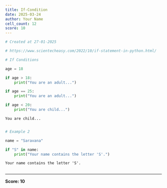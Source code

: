 ```yaml
---
title: If-Condition
date: 2025-03-24
author: Your Name
cell_count: 12
score: 10
---
```


```python
# Created at 27-01-2025
```


```python
# https://www.scientecheasy.com/2022/10/if-statement-in-python.html/
```


```python
# If Conditions
```


```python
age = 18
```


```python
if age > 18:
    print("You are an adult...")
```


```python
if age == 25:
    print("You are an adult...")
```


```python
if age < 20:
    print("You are child...")
```

    You are child...



```python

```


```python
# Example 2
```


```python
name = "Saravana"
```


```python
if "S" in name:
    print("Your name contains the letter 'S'.")
```

    Your name contains the letter 'S'.



```python

```


---
**Score: 10**
